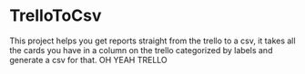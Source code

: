 # TrelloToCsv

This project helps you get reports straight from the trello to a csv, it takes all the cards you have in a column on the trello categorized by labels and generate a csv for that.
OH YEAH TRELLO
